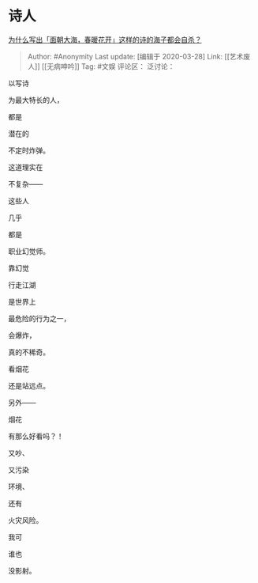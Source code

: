 # 诗人
[为什么写出「面朝大海，春暖花开」这样的诗的海子都会自杀？](https://www.zhihu.com/question/26465011/answer/1111109386)

> Author: #Anonymity
> Last update: [编辑于 2020-03-28]
> Link: [[艺术废人]] [[无病呻吟]]
> Tag: #文娱
> 评论区：
> 泛讨论：

以写诗

为最大特长的人，

都是

潜在的

不定时炸弹。

这道理实在

不复杂——

这些人

几乎

都是

职业幻觉师。

靠幻觉

行走江湖

是世界上

最危险的行为之一，

会爆炸，

真的不稀奇。

看烟花

还是站远点。

另外——

烟花

有那么好看吗？！

又吵、

又污染

环境、

还有

火灾风险。

我可

谁也

没影射。
